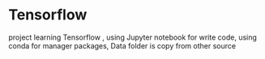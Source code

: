 # Tensorflow
project learning Tensorflow ,
using Jupyter notebook for write code,
using conda for manager packages,
Data folder is copy from other source
